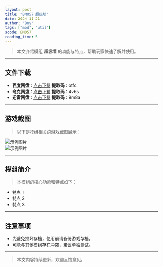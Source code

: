 ```yaml
---
layout: post
title: "BM057 超级墙"
date: 2024-11-21
author: "Bny"
tags: ["mod", "util"]
scode: BM057
reading_time: 5
---
```


> 本文介绍模组 **超级墙** 的功能与特点，帮助玩家快速了解并使用。

---





## 文件下载
- **百度网盘**：[点击下载](https://pan.baidu.com/s/1b3paHkWmBD9F7XTg_3HNdg?pwd=otfc)  **提取码**：otfc  
- **夸克网盘**：[点击下载](https://pan.quark.cn/s/3437a8adc616?pwd=4v6s)  **提取码**：4v6s  
- **迅雷网盘**：[点击下载](https://pan.xunlei.com/s/VOCCbb4C2TGNUD5jUMa4uwsoA1?pwd=9m8a)  **提取码**：9m8a  

---

## 游戏截图
> 以下是模组相关的游戏截图展示：

![示例图片](https://example.com/screenshot1.jpg)  
![示例图片](https://example.com/screenshot2.jpg)

---

## 模组简介
> 本模组的核心功能和特点如下：
- 特点 1
- 特点 2
- 特点 3

---

## 注意事项
- 为避免损坏存档，使用前请备份游戏存档。
- 可能与其他模组存在冲突，建议单独测试。

---

> 本文内容持续更新，欢迎反馈意见。

